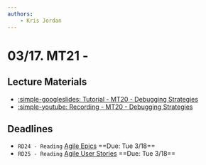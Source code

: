 ```yaml
---
authors:
    - Kris Jordan
---
```


# 03/17. MT21 - 

## Lecture Materials

* [:simple-googleslides: Tutorial - MT20 - Debugging Strategies](#TODO)
* [:simple-youtube: Recording - MT20 - Debugging Strategies](https://youtube.com/live/vv6DnZz32QA?feature=share)

## Deadlines

* `RD24 - Reading` [Agile Epics](https://www.atlassian.com/agile/project-management/epics) ==Due: Tue 3/18==
* `RD25 - Reading` [Agile User Stories](https://www.atlassian.com/agile/project-management/user-stories) ==Due: Tue 3/18==